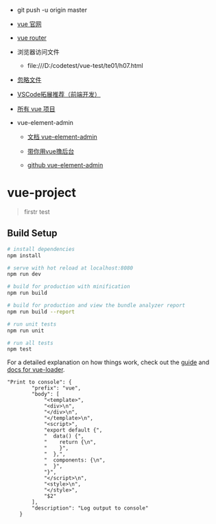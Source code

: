 - git push -u origin master

- [vue 官网](https://cn.vuejs.org/v2/guide/index.html)

- [vue router](https://router.vuejs.org/zh/guide/essentials/navigation.html)

- 浏览器访问文件
    - file:///D:/codetest/vue-test/te01/h07.html

- [忽略文件](http://www.chengxusheji.com/archives/121.html)

- [VSCode拓展推荐（前端开发）](https://github.com/varHarrie/varharrie.github.io/issues/10)

- [所有 vue 项目](https://github.com/opendigg/awesome-github-vue)

- vue-element-admin
    - [文档 vue-element-admin](https://panjiachen.github.io/vue-element-admin-site/zh/guide/#%E5%8A%9F%E8%83%BD)

    - [带你用vue撸后台](https://juejin.im/post/59097cd7a22b9d0065fb61d2)

    - [github vue-element-admin](https://github.com/PanJiaChen/vue-element-admin)


# vue-project

> firstr test

## Build Setup

``` bash
# install dependencies
npm install

# serve with hot reload at localhost:8080
npm run dev

# build for production with minification
npm run build

# build for production and view the bundle analyzer report
npm run build --report

# run unit tests
npm run unit

# run all tests
npm test
```

For a detailed explanation on how things work, check out the [guide](http://vuejs-templates.github.io/webpack/) and [docs for vue-loader](http://vuejs.github.io/vue-loader).


```vue
"Print to console": {
        "prefix": "vue",
        "body": [
            "<template>",
            "<div>\n",
            "</div>\n",
            "</template>\n",
            "<script>",
            "export default {",
            "  data() {",
            "    return {\n",
            "    }",
            "  },",
            "  components: {\n",
            "  }",
            "}",
            "</script>\n",
            "<style>\n",
            "</style>",
            "$2"
        ],
		"description": "Log output to console"
	}

```
